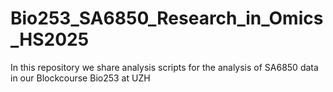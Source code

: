 # Bio253_SA6850_Research_in_Omics_HS2025
In this repository we share analysis scripts for the analysis of SA6850 data in our Blockcourse Bio253 at UZH
